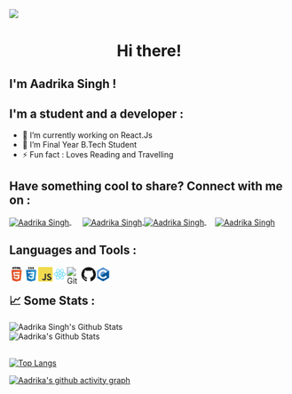 <img src="https://raw.githubusercontent.com/halfrost/halfrost/master/icons/header_.png"/>

<div align="center">
<h1>Hi there!</h1>
</div>

## I'm Aadrika Singh !

## I'm a student and a developer :

- 🔭 I’m currently working on React.Js
- 🌱 I’m Final Year B.Tech Student
- ⚡ Fun fact : Loves Reading and Travelling

## Have something cool to share? Connect with me on : 

<a href="https://www.linkedin.com/in/aadrika-singh-035219205/" target="blank">
<img align="center" src="https://img.icons8.com/cute-clipart/64/000000/linkedin.png" alt="Aadrika Singh" height="50" width="50" />
</a>&nbsp;&nbsp;&nbsp;&nbsp;

<a href="mailto:aadrikas04@gmail.com" target="blank">
  <img align="center" src="https://img.icons8.com/cute-clipart/64/000000/gmail.png" alt="Aadrika Singh" height="50" width="50" />
</a>

<a href="https://twitter.com/aadrika_singh__" target="blank">
<img align="center" src="https://img.icons8.com/cute-clipart/64/000000/twitter.png" alt="Aadrika Singh" height="50" width="50" />
</a> &nbsp;&nbsp;&nbsp;

<a href="https://www.instagram.com/aadrika_singh__" target="blank">
<img align="center" src="https://img.icons8.com/cute-clipart/64/000000/instagram-new.png" alt="Aadrika Singh" height="50" width="50" />
</a>

<br />

## Languages and Tools :

<img align="left" alt="HTML5" width="26px" src="https://raw.githubusercontent.com/github/explore/80688e429a7d4ef2fca1e82350fe8e3517d3494d/topics/html/html.png" />
<img align="left" alt="CSS3" width="26px" src="https://raw.githubusercontent.com/github/explore/80688e429a7d4ef2fca1e82350fe8e3517d3494d/topics/css/css.png" />
<img align="left" alt="JavaScript" width="26px" src="https://raw.githubusercontent.com/github/explore/80688e429a7d4ef2fca1e82350fe8e3517d3494d/topics/javascript/javascript.png" />
<img align="left" alt="React" width="26px" src="https://raw.githubusercontent.com/github/explore/80688e429a7d4ef2fca1e82350fe8e3517d3494d/topics/react/react.png" />
<img align="left" alt="Git" width="26px" src="https://www.vectorlogo.zone/logos/git-scm/git-scm-icon.svg" />
<img align="left" alt="GitHub" width="26px" src="https://raw.githubusercontent.com/github/explore/78df643247d429f6cc873026c0622819ad797942/topics/github/github.png" />
<img align="left" alt="C" width="26px" src="https://raw.githubusercontent.com/devicons/devicon/master/icons/c/c-original.svg" />

<br />

## 📈 Some Stats :

 <img style="width:48%" alt="Aadrika Singh's Github Stats" src="https://github-readme-stats.vercel.app/api?username=aadrikasingh18&count_private=true&show_icons=true&hide_border=true&theme=react" />

<div style="display: flex,justify-content:space-around width:100%">
  <img style="width:48%" src="https://github-readme-streak-stats.herokuapp.com/?user=aadrikasingh18&show_icons=true&hide_border=true&theme=react" alt="Aadrika's Github Stats" />
</div>

<br />

[![Top Langs](https://github-readme-stats.vercel.app/api/top-langs/?username=aadrikasingh18&layout=compact&theme=react)](https://github.com/aadrikasingh18/github-readme-stats)

[![Aadrika's github activity graph](https://github-readme-activity-graph.vercel.app/graph?username=aadrikasingh18&theme=react)](https://github.com/aadrikasingh18/github-readme-activity-graph)

[linkedin]: https://www.linkedin.com/in/aadrika-singh-035219205/

[email]: mailto:aadrikas16@gmail.com
